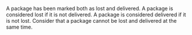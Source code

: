 A package has been marked both as lost and delivered. A package is considered lost if it is not delivered. A package is considered delivered if it is not lost. Consider that a package cannot be lost and delivered at the same time.
